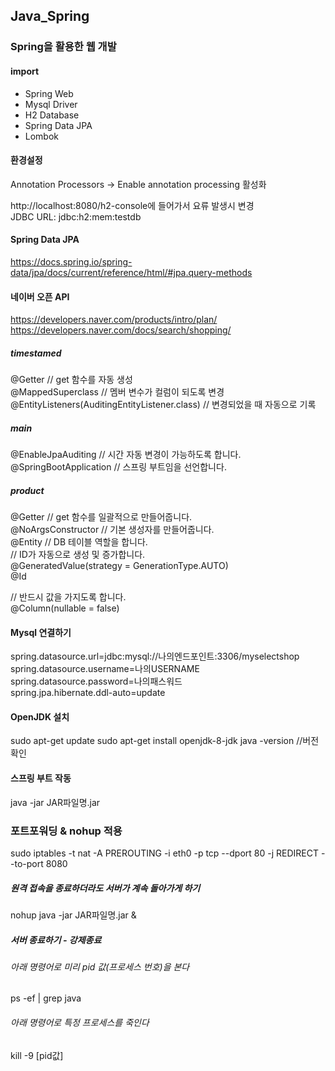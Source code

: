 ## Java_Spring
  ###  Spring을 활용한 웹 개발


#### import
- Spring Web
- Mysql Driver
- H2 Database
- Spring Data JPA
- Lombok

#### 환경설정
Annotation Processors -> Enable annotation processing 활성화

http://localhost:8080/h2-console에 들어가서 요류 발생시 변경        
JDBC URL: jdbc:h2:mem:testdb

#### Spring Data JPA
https://docs.spring.io/spring-data/jpa/docs/current/reference/html/#jpa.query-methods

#### 네이버 오픈 API
https://developers.naver.com/products/intro/plan/     
https://developers.naver.com/docs/search/shopping/


##### timestamed    
@Getter // get 함수를 자동 생성     
@MappedSuperclass // 멤버 변수가 컬럼이 되도록 변경     
@EntityListeners(AuditingEntityListener.class) // 변경되었을 때 자동으로 기록     
  
##### main     
@EnableJpaAuditing // 시간 자동 변경이 가능하도록 합니다.
@SpringBootApplication // 스프링 부트임을 선언합니다.

##### product
@Getter // get 함수를 일괄적으로 만들어줍니다.     
@NoArgsConstructor // 기본 생성자를 만들어줍니다.     
@Entity // DB 테이블 역할을 합니다.     
 // ID가 자동으로 생성 및 증가합니다.     
    @GeneratedValue(strategy = GenerationType.AUTO)     
    @Id     
    
// 반드시 값을 가지도록 합니다.    
    @Column(nullable = false)       
    
    
    
    
    
#### Mysql 연결하기
spring.datasource.url=jdbc:mysql://나의엔드포인트:3306/myselectshop     
spring.datasource.username=나의USERNAME     
spring.datasource.password=나의패스워드     
spring.jpa.hibernate.ddl-auto=update       

#### OpenJDK 설치
sudo apt-get update
sudo apt-get install openjdk-8-jdk
java -version //버전확인

#### 스프링 부트 작동
java -jar JAR파일명.jar

### 포트포워딩 & nohup 적용

sudo iptables -t nat -A PREROUTING -i eth0 -p tcp --dport 80 -j REDIRECT --to-port 8080      

##### 원격 접속을 종료하더라도 서버가 계속 돌아가게 하기
nohup java -jar JAR파일명.jar &
##### 서버 종료하기 - 강제종료
###### 아래 명령어로 미리 pid 값(프로세스 번호)을 본다
ps -ef | grep java

###### 아래 명령어로 특정 프로세스를 죽인다
kill -9 [pid값]

